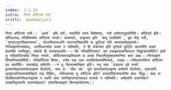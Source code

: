 ```yaml
---
index:  3.1.23
sutra:  नित्यं कौटिल्ये गतौ
vritti:  padamanjari
---
```


	नित्यं कौटिल्ये गतौ।। `धातोः` इति वर्त्ते, गताविति तस्य विशेषणम्, गतौ वर्त्तमानाद्धातोरिति। कौटिल्ये इति। संनिधानाद् गतिविषयमेव कौटिल्यं गम्यते। चक्रम्यते, दन्द्रम्यत इति `क्रमु पादविक्षेपे`, द्रम मीमृ गतौ, `नुगताऽनुनासिकान्तस्य`, योऽल्पीयस्यध्वनि गतागतानिकरोति स कुटिलां गति सम्पादयन्नेवमुच्यते।
	नित्यग्रहणमनर्थकम्, अनभिधानादेव वाक्यं न भविष्यति, न हि चंक्रम्यत इति वृत्तेरर्थ कुटिलं क्रमातीति वाक्यं शक्नोति गमयितुम्; संशयो हि वाक्याद्भवति----किं गतिकौटिल्यम्? उत वक्रहृदयत्वनिबन्धनं जिह्वाचरणमिति? वृत्तौ तु गतिकोटिल्यमेव नियतं गम्यते, कौटिल्यमात्रप्रतिपादने च वाक्यं निवारयितुमशक्यमनिष्टं चात आह---नित्यग्रहणं विषयनियमार्थमिति। गतिकौटिल्यं विषयः, तत्रैव यङ् यथा स्यादित्येवमर्थमित्यर्थः, तदाह---गतिवचनान्नित्यं कौटिल्य एव भवतीति। व्यवच्छेद्यं दर्शयति---न तु क्रियासमभिहार इति। ननु यथा `वडवाया वृषे वाच्ये` इत्यपत्येप्राप्तस्ततोऽपकृष्य विधीयते, यथा वा `ञीतः क्त` भूते प्राप्तस्ततोऽपकृष्य वर्त्तमाने विधीयते, एवमत्रापि धातुमात्रात्क्रियासमभिहारे यङ् विहितः, गतिवचनात् तु कौटिल्य इति? तक्रकौडिन्यन्यायेनैव बाधः सिद्धः। यथा वा विवक्षितार्थानभिधानाद्वाक्यं न भवति तथा समभिहारानवगमाद्त्र प्रत्ययो न भविष्यति। अथैवमपि वचनापेक्षा? वाक्यनिवृत्तावपि वचनमपेक्षस्व! तदेतन्नित्यग्रहणं चिन्त्यप्रयोजनम्।।
